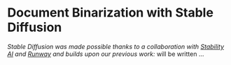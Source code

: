 # Document Binarization with Stable Diffusion 
*Stable Diffusion was made possible thanks to a collaboration with [Stability AI](https://stability.ai/) and [Runway](https://runwayml.com/) and builds upon our previous work:*
will be written ...

